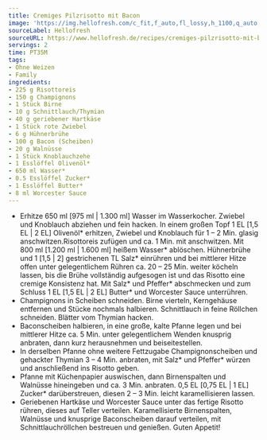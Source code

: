 ```yaml
---
title: Cremiges Pilzrisotto mit Bacon
image: 'https://img.hellofresh.com/c_fit,f_auto,fl_lossy,h_1100,q_auto,w_2600/hellofresh_s3/image/cremiges-pilzrisotto-mit-bacon-27d39444.jpg'
sourceLabel: Hellofresh
sourceURL: https://www.hellofresh.de/recipes/cremiges-pilzrisotto-mit-bacon-62f0fc524c6eef0a390ef625
servings: 2
time: PT35M
tags:
- Ohne Weizen
- Family
ingredients:
- 225 g Risottoreis
- 150 g Champignons
- 1 Stück Birne
- 10 g Schnittlauch/Thymian
- 40 g geriebener Hartkäse
- 1 Stück rote Zwiebel
- 6 g Hühnerbrühe
- 100 g Bacon (Scheiben)
- 20 g Walnüsse
- 1 Stück Knoblauchzehe
- 1 Esslöffel Olivenöl*
- 650 ml Wasser*
- 0.5 Esslöffel Zucker*
- 1 Esslöffel Butter*
- 8 ml Worcester Sauce
---
```


- Erhitze 650 ml [975 ml | 1.300 ml] Wasser im Wasserkocher.  Zwiebel und Knoblauch abziehen und fein hacken.  In einem großen Topf 1 EL [1,5 EL | 2 EL] Olivenöl\* erhitzen, Zwiebel und Knoblauch für 1 – 2 Min. glasig anschwitzen.Risottoreis zufügen und ca. 1 Min. mit anschwitzen. Mit 800 ml [1.200 ml | 1.600 ml] heißem Wasser\* ablöschen. Hühnerbrühe und 1 [1,5 | 2] gestrichenen TL Salz\* einrühren und bei mittlerer Hitze offen unter gelegentlichem Rühren ca. 20 – 25 Min. weiter köcheln lassen, bis die Brühe vollständig aufgesogen ist und das Risotto eine cremige Konsistenz hat. Mit Salz\* und Pfeffer\* abschmecken und zum Schluss 1 EL [1,5 EL | 2 EL] Butter\* und Worcester Sauce unterrühren.
- Champignons in Scheiben schneiden.  Birne vierteln, Kerngehäuse entfernen und Stücke nochmals halbieren.  Schnittlauch in feine Röllchen schneiden.  Blätter vom Thymian hacken.
- Baconscheiben halbieren, in eine große, kalte Pfanne legen und bei mittlerer Hitze ca. 5 Min. unter gelegentlichem Wenden knusprig anbraten, dann kurz herausnehmen und beiseitestellen.
- In derselben Pfanne ohne weitere Fettzugabe Champignonscheiben und gehackter Thymian 3 – 4 Min. anbraten, mit Salz\* und Pfeffer\* würzen und anschließend ins Risotto geben.
- Pfanne mit Küchenpapier auswischen, dann Birnenspalten und Walnüsse hineingeben und ca. 3 Min. anbraten. 0,5 EL [0,75 EL | 1 EL] Zucker\* darüberstreuen, diesen 2 – 3 Min. leicht karamellisieren lassen.
- Geriebenen Hartkäse und Worcester Sauce unter das fertige Risotto rühren, dieses auf Teller verteilen. Karamellisierte Birnenspalten, Walnüsse und knusprige Baconscheiben darauf verteilen, mit Schnittlauchröllchen bestreuen und genießen.  Guten Appetit!
